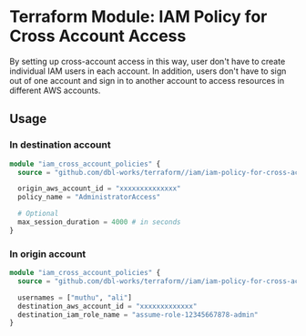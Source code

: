 # Terraform Module: IAM Policy for Cross Account Access

By setting up cross-account access in this way, user don't have to create individual IAM users in each account.
In addition, users don't have to sign out of one account and sign in to another account to access resources in different AWS accounts.

## Usage

### In destination account
```terraform
module "iam_cross_account_policies" {
  source = "github.com/dbl-works/terraform//iam/iam-policy-for-cross-account-access/destination-account?ref=main"

  origin_aws_account_id = "xxxxxxxxxxxxxx"
  policy_name = "AdministratorAccess"

  # Optional
  max_session_duration = 4000 # in seconds
}
```

### In origin account
```terraform
module "iam_cross_account_policies" {
  source = "github.com/dbl-works/terraform//iam/iam-policy-for-cross-account-access/origin-account?ref=main"

  usernames = ["muthu", "ali"]
  destination_aws_account_id = "xxxxxxxxxxxxx"
  destination_iam_role_name = "assume-role-12345667878-admin"
}
```
